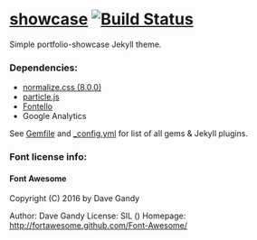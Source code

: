 # [showcase](https://vllur.github.io/showcase/) [![Build Status](https://travis-ci.org/vllur/showcase.svg?branch=master)](https://travis-ci.org/vllur/showcase)

Simple portfolio-showcase Jekyll theme.

### Dependencies:
  - [normalize.css (8.0.0)](https://github.com/necolas/normalize.css/)
  - [particle.js](https://github.com/VincentGarreau/particles.js/)
  - [Fontello](http://fontello.com/)
  - Google Analytics

See [Gemfile](./Gemfile) and [_config.yml](./_config.yml) for list of all gems & Jekyll plugins.

### Font license info:
#### Font Awesome
   Copyright (C) 2016 by Dave Gandy

   Author:    Dave Gandy
   License:   SIL ()
   Homepage:  http://fortawesome.github.com/Font-Awesome/
